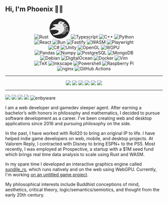 
## Hi, I'm Phoenix 🙇‍♀️

  <div align="center">
    <img src="https://www.rustacean.net/assets/cuddlyferris.svg" height=64 title="Rust" />
    <img src="https://raw.githubusercontent.com/bevyengine/bevy/refs/heads/main/assets/branding/icon.svg" height=64 title="Bevy"/>
    <img src="https://cdn.jsdelivr.net/gh/devicons/devicon@latest/icons/typescript/typescript-original.svg"  height=64 title="Typescript"/>
    <img src="https://cdn.jsdelivr.net/gh/devicons/devicon@latest/icons/cplusplus/cplusplus-original.svg" height=64 title="C++"/>
    <img src="https://cdn.jsdelivr.net/gh/devicons/devicon@latest/icons/python/python-original.svg" height=64 title="Python"/>
  </div>
  <div align="center">
    <img src="https://cdn.jsdelivr.net/gh/devicons/devicon@latest/icons/react/react-original.svg" height=48 title="React"/>
    <img src="https://cdn.jsdelivr.net/gh/devicons/devicon@latest/icons/bun/bun-original.svg" height=48 title="Bun" />
    <img src="https://cdn.jsdelivr.net/gh/devicons/devicon@latest/icons/fastify/fastify-plain.svg" height=48 title="Fastify"/>
    <img src="https://cdn.jsdelivr.net/gh/devicons/devicon@latest/icons/wasm/wasm-original.svg" height=48 title="WASM"/>
    <img src="https://cdn.jsdelivr.net/gh/devicons/devicon@latest/icons/playwright/playwright-original.svg" height=48 title="Playwright"/>
  </div>
  <div align="center">
    <img src="https://cdn.jsdelivr.net/gh/devicons/devicon@latest/icons/csharp/csharp-plain.svg" height=48 title="C#" />
    <img src="https://cdn.jsdelivr.net/gh/devicons/devicon@latest/icons/unity/unity-plain.svg" height=48 title="Unity"/>
    <img src="https://cdn.jsdelivr.net/gh/devicons/devicon@latest/icons/opengl/opengl-plain.svg" height=48 title="OpenGL" />
    <img src="https://wgpu.rs/logo.min.svg" height=48 title="WGPU" />
  </div>
  <div align="center">
    <img src="https://cdn.jsdelivr.net/gh/devicons/devicon@latest/icons/pandas/pandas-original.svg" height=48 title="Pandas" />
    <img src="https://cdn.jsdelivr.net/gh/devicons/devicon@latest/icons/numpy/numpy-plain.svg" height=48 title="Numpy" />
    <img src="https://cdn.jsdelivr.net/gh/devicons/devicon@latest/icons/postgresql/postgresql-plain.svg" height=48 title="PostgreSQL"/>
    <img src="https://cdn.jsdelivr.net/gh/devicons/devicon@latest/icons/mongodb/mongodb-plain-wordmark.svg" height=48 title="MongoDB"/>
  </div>
  <div align="center">
    <img src="https://cdn.jsdelivr.net/gh/devicons/devicon@latest/icons/debian/debian-original.svg" height=36 title="Debian" />
    <img src="https://cdn.jsdelivr.net/gh/devicons/devicon@latest/icons/digitalocean/digitalocean-original.svg" height=36 title="DigitalOcean" />
    <img src="https://cdn.jsdelivr.net/gh/devicons/devicon@latest/icons/docker/docker-plain.svg" height=36 title="Docker" />       
    <img src="https://cdn.jsdelivr.net/gh/devicons/devicon@latest/icons/vim/vim-plain.svg" height=36 title="Vim" />       
  </div>
  <div align="center">
    <img src="https://cdn.jsdelivr.net/gh/devicons/devicon@latest/icons/tex/tex-original.svg" height=36 title="TeX" />
    <img src="https://cdn.jsdelivr.net/gh/devicons/devicon@latest/icons/inkscape/inkscape-plain.svg" height=36 title="Inkscape" />
    <img src="https://cdn.jsdelivr.net/gh/devicons/devicon@latest/icons/powershell/powershell-plain.svg" height=36 title="Powershell" />
    <img src="https://cdn.jsdelivr.net/gh/devicons/devicon@latest/icons/raspberrypi/raspberrypi-original.svg" height=36 title="Raspberry Pi" />
  </div>
  <div align="center">
    <img src="https://cdn.jsdelivr.net/gh/devicons/devicon@latest/icons/nginx/nginx-original.svg" height=36 title="nginx" />
    <img src="https://cdn.jsdelivr.net/gh/devicons/devicon@latest/icons/githubactions/githubactions-original.svg" height=36 title="GitHub Actions" />        
  </div>

---

<div align = "center">
<a href="https://github.com/ada-x64/qproj#gh-dark-mode-only"><img src="https://github-readme-stats.vercel.app/api/pin/?username=ada-x64&repo=qproj&theme=dark#gh-dark-mode-only" align="top" width="33%"></a>
<a href="https://github.com/ada-x64/qproj#gh-light-mode-only"><img src="https://github-readme-stats.vercel.app/api/pin/?username=ada-x64&repo=qproj&theme=light#gh-light-mode-only" align="top" width="33%"></a>
<a href="https://github.com/ada-x64/sundile_rs#gh-dark-mode-only"><img src="https://github-readme-stats.vercel.app/api/pin/?username=ada-x64&repo=sundile_rs&theme=dark#gh-dark-mode-only" align="top" width="33%"></a>
<a href="https://github.com/ada-x64/sundile_rs#gh-light-mode-only"><img src="https://github-readme-stats.vercel.app/api/pin/?username=ada-x64&repo=sundile_rs&theme=light#gh-light-mode-only" align="top" width="33%"></a>
<a href="https://github.com/ada-x64/cubething2#gh-dark-mode-only"><img src="https://github-readme-stats.vercel.app/api/pin/?username=ada-x64&repo=cubething2&theme=dark#gh-dark-mode-only" align="top" width="33%"></a>
<a href="https://github.com/ada-x64/cubething2#gh-light-mode-only"><img src="https://github-readme-stats.vercel.app/api/pin/?username=ada-x64&repo=cubething2&theme=light#gh-light-mode-only" align="top" width="33%"></a>
</div>

---

<a href="https://cubething.dev/static/media/resume.pdf"><img src="https://img.shields.io/badge/resume-red?logo=docsdotrs" /></a> 
<a href="https://www.linkedin.com/in/ada-mandala/"><img src="https://img.shields.io/badge/linkedin-blue?logo=invision&logoColor=white" /></a> 
<a href="https://cubething.dev/"><img src="https://img.shields.io/badge/web-yellow?logo=htmx"/></a>
<a href="mailto:ada@cubething.dev"><img src="https://img.shields.io/badge/open_to_work-white?logo=protonmail"/></a>
![enbyware](https://pride-badges.pony.workers.dev/static/v1?label=enbyware&labelColor=%23555&stripeWidth=8&stripeColors=FCF434%2CFFFFFF%2C9C59D1%2C2C2C2C)

I am a web developer and gamedev sleeper agent.
After earning a bachelor’s with honors in philosophy and mathematics, I decided to pursue software development as a career. I've been creating web and desktop applications since 2016 and pursuing philosophy on the side.


In the past, I have worked with Roll20 to bring an original IP to life. I have helped indie game developers on web, mobile, and desktop projects. At Valorem Reply, I contracted with Disney to bring ESPN+ to the PS5. Most recently, I was employed at Prospective, a startup with a $1M seed fund which brings real time data analysis to scale using Rust and WASM.


In my spare time I developed an interactive graphics engine called [sundile_rs](https://github.com/ada-x64/sundile_rs), which runs natively and on the web using WebGPU. Currently, I'm working [on an untitled game project](https://github.com/ada-x64/qproj).

My philosophical interests include Buddhist conceptions of mind, aesthetics, critical theory, logic/semantics/semiotics, and thought from the early 20th century.
